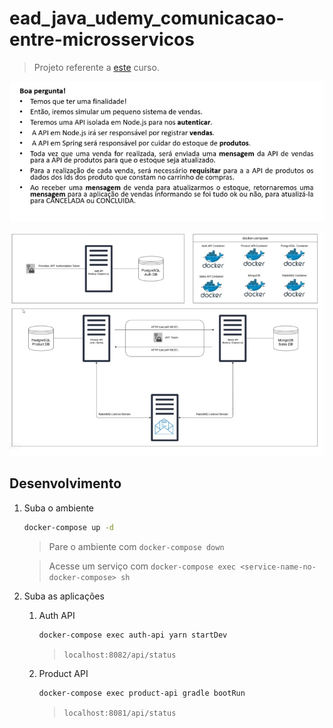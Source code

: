 # ead_java_udemy_comunicacao-entre-microsservicos

> Projeto referente a [este](https://www.udemy.com/course/comunicacao-entre-microsservicos/) curso.

![objetivo](objetivo.jpg)

![arquitetura](arquitetura.jpg)

## Desenvolvimento

1. Suba o ambiente
    ```sh
    docker-compose up -d
    ```

    > Pare o ambiente com ``docker-compose down``

    > Acesse um serviço com ``docker-compose exec <service-name-no-docker-compose> sh``

2. Suba as aplicações
    1. Auth API
        ```sh
        docker-compose exec auth-api yarn startDev
        ```

        > ``localhost:8082/api/status``

    2. Product API
        ```sh
        docker-compose exec product-api gradle bootRun
        ```

        > ``localhost:8081/api/status``
